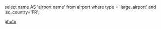 select name AS 'airport name' from airport where type = 'large_airport' and iso_country='FR';

[photo](Week3_q2_photo.png)